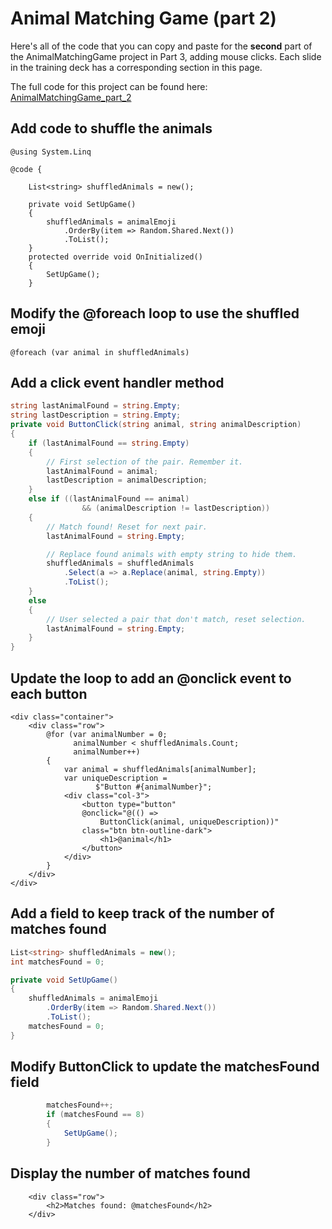 # Animal Matching Game (part 2)

Here's all of the code that you can copy and paste for the **second** part of the AnimalMatchingGame project in Part 3, adding mouse clicks. Each slide in the training deck has a corresponding section in this page.

The full code for this project can be found here: [AnimalMatchingGame_part_2](https://github.com/andrewstellman/blazor-training/tree/main/Code/AnimalMatchingGame_part_2)

## Add code to shuffle the animals

```razor
@using System.Linq

@code {

    List<string> shuffledAnimals = new();

    private void SetUpGame()
    {
        shuffledAnimals = animalEmoji
            .OrderBy(item => Random.Shared.Next())
            .ToList();
    }
    protected override void OnInitialized()
    {
        SetUpGame();
    }
```

## Modify the @foreach loop to use the shuffled emoji

```razor
@foreach (var animal in shuffledAnimals)
```

## Add a click event handler method

```c#
string lastAnimalFound = string.Empty;
string lastDescription = string.Empty;
private void ButtonClick(string animal, string animalDescription)
{
    if (lastAnimalFound == string.Empty)
    {
        // First selection of the pair. Remember it.
        lastAnimalFound = animal;
        lastDescription = animalDescription;
    }
    else if ((lastAnimalFound == animal)
                && (animalDescription != lastDescription))
    {
        // Match found! Reset for next pair.
        lastAnimalFound = string.Empty;

        // Replace found animals with empty string to hide them.
        shuffledAnimals = shuffledAnimals
            .Select(a => a.Replace(animal, string.Empty))
            .ToList();
    }
    else
    {
        // User selected a pair that don't match, reset selection.
        lastAnimalFound = string.Empty;
    }
}
```

## Update the loop to add an @onclick event to each button

```razor
<div class="container">
    <div class="row">
        @for (var animalNumber = 0; 
              animalNumber < shuffledAnimals.Count; 
              animalNumber++)
        {
            var animal = shuffledAnimals[animalNumber];
            var uniqueDescription = 
                   $"Button #{animalNumber}";
            <div class="col-3">
                <button type="button" 
                @onclick="@(() => 
                    ButtonClick(animal, uniqueDescription))"
                class="btn btn-outline-dark">
                    <h1>@animal</h1>
                </button>
            </div>
        }
    </div>
</div>
```

## Add a field to keep track of the number of matches found

```c#
List<string> shuffledAnimals = new();
int matchesFound = 0;

private void SetUpGame()
{
    shuffledAnimals = animalEmoji
        .OrderBy(item => Random.Shared.Next())
        .ToList();
    matchesFound = 0;
}
```

## Modify ButtonClick to update the matchesFound field

```c#
        matchesFound++;
        if (matchesFound == 8)
        {
            SetUpGame();
        }
```

## Display the number of matches found

```razor
    <div class="row">
        <h2>Matches found: @matchesFound</h2>
    </div>
```


